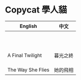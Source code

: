 # Copycat 學人貓

| English           | 中文     |
| ----------------- | -------- |
|                   |          |
|                   |          |
|                   |          |
|                   |          |
|                   |          |
|                   |          |
|                   |          |
|                   |          |
|                   |          |
|                   |          |
|                   |          |
| A Final Twilight  | 暮光之終 |
|                   |          |
|                   |          |
|                   |          |
| The Way She Flies | 她的飛相 |
